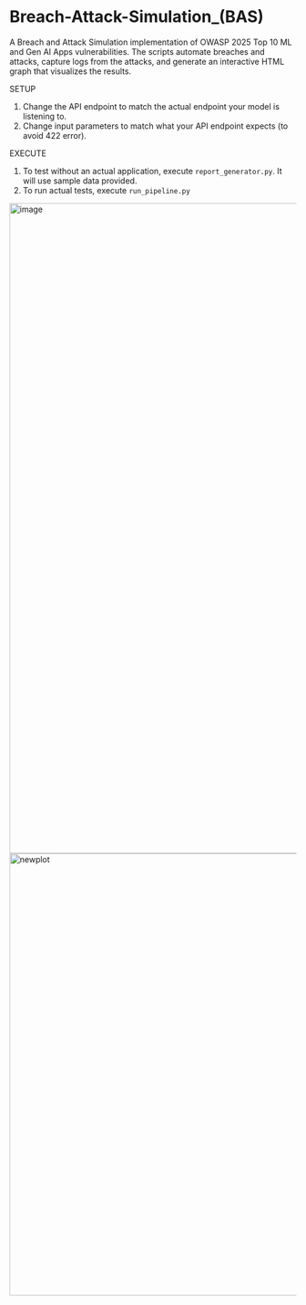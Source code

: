# Breach-Attack-Simulation_(BAS)
A Breach and Attack Simulation implementation of OWASP 2025 Top 10 ML and Gen AI Apps vulnerabilities. The scripts automate breaches and attacks, capture logs from the attacks, and generate an interactive HTML graph that visualizes the results.

SETUP
1. Change the API endpoint to match the actual endpoint your model is listening to.
2. Change input parameters to match what your API endpoint expects (to avoid 422 error).

EXECUTE
1. To test without an actual application, execute `report_generator.py`. It will use sample data provided.
2. To run actual tests, execute `run_pipeline.py`


<img width="1920" height="1140" alt="image" src="https://github.com/user-attachments/assets/50836ecc-8a78-454d-b8a1-5a4c78b3f34f" />

<img width="1520" height="775" alt="newplot" src="https://github.com/user-attachments/assets/0066eef2-bc7f-422d-bb66-0d9ad8cdd22e" />



